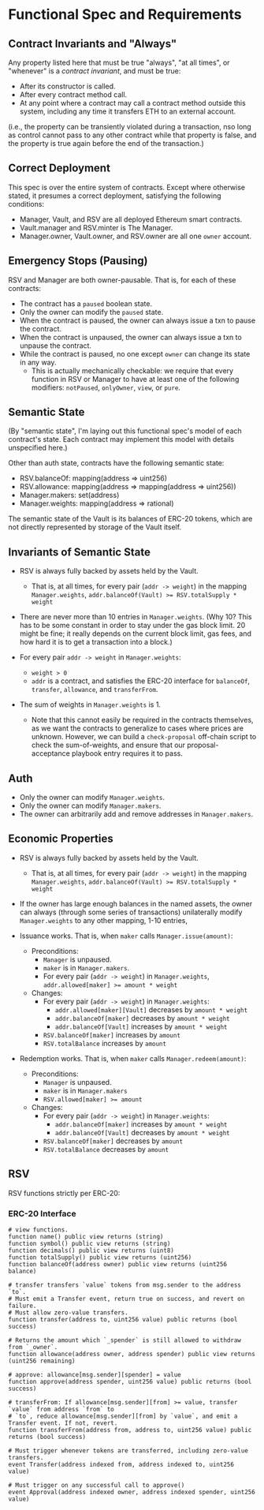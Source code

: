 # Functional Spec and Requirements

## Contract Invariants and "Always"

Any property listed here that must be true "always", "at all times", or "whenever" is a _contract invariant_, and must be true:
- After its constructor is called.
- After every contract method call.
- At any point where a contract may call a contract method outside this system, including any time it transfers ETH to an external account.

(i.e., the property can be transiently violated during a transaction, nso long as control cannot pass to any other contract while that property is false, and the property is true again before the end of the transaction.)

## Correct Deployment
This spec is over the entire system of contracts. Except where otherwise stated, it presumes a correct deployment, satisfying the following conditions:

- Manager, Vault, and RSV are all deployed Ethereum smart contracts.
- Vault.manager and RSV.minter is The Manager.
- Manager.owner, Vault.owner, and RSV.owner are all one `owner` account.

## Emergency Stops (Pausing)

RSV and Manager are both owner-pausable. That is, for each of these contracts:

- The contract has a `paused` boolean state.
- Only the owner can modify the `paused` state.
- When the contract is paused, the owner can always issue a txn to pause the contract.
- When the contract is unpaused, the owner can always issue a txn to unpause the contract.
- While the contract is paused, no one except `owner` can change its state in any way.
    - This is actually mechanically checkable: we require that every function in RSV or Manager to have at least one of the following modifiers: `notPaused`, `onlyOwner`, `view`, or `pure`.

## Semantic State

(By "semantic state", I'm laying out this functional spec's model of each contract's state. Each contract may implement this model with details unspecified here.)

Other than auth state, contracts have the following semantic state:

- RSV.balanceOf: mapping(address => uint256)
- RSV.allowance: mapping(address => mapping(address => uint256))
- Manager.makers: set(address)
- Manager.weights: mapping(address => rational)

The semantic state of the Vault is its balances of ERC-20 tokens, which are not directly represented by storage of the Vault itself.

## Invariants of Semantic State
- RSV is always fully backed by assets held by the Vault.
    - That is, at all times, for every pair (`addr -> weight`) in the mapping `Manager.weights`, `addr.balanceOf(Vault) >= RSV.totalSupply * weight`

- There are never more than 10 entries in `Manager.weights`.
    (Why 10? This has to be some constant in order to stay under the gas block limit. 20 might be fine; it really depends on the current block limit, gas fees, and how hard it is to get a transaction into a block.)

- For every pair `addr -> weight` in `Manager.weights`:
    - `weight > 0`
    - `addr` is a contract, and satisfies the ERC-20 interface for `balanceOf`, `transfer`, `allowance`, and `transferFrom`.

- The sum of weights in `Manager.weights` is 1.
    - Note that this cannot easily be required in the contracts themselves, as we want the contracts to generalize to cases where prices are unknown. However, we can build a `check-proposal` off-chain script to check the sum-of-weights, and ensure that our proposal-acceptance playbook entry requires it to pass.

## Auth

- Only the owner can modify `Manager.weights`.
- Only the owner can modify `Manager.makers`.
- The owner can arbitrarily add and remove addresses in `Manager.makers`.

## Economic Properties
- RSV is always fully backed by assets held by the Vault.
    - That is, at all times, for every pair (`addr -> weight`) in the mapping `Manager.weights`, `addr.balanceOf(Vault) >= RSV.totalSupply * weight`


- If the owner has large enough balances in the named assets, the owner can always (through some series of transactions) unilaterally modify `Manager.weights` to any other mapping, 1-10 entries,

- Issuance works. That is, when `maker` calls `Manager.issue(amount)`:
    - Preconditions:
        - `Manager` is unpaused.
        - `maker` is in `Manager.makers`.
        - For every pair (`addr -> weight`) in `Manager.weights`, `addr.allowed[maker] >= amount * weight`
    - Changes:
        - For every pair (`addr -> weight`) in `Manager.weights`:
            - `addr.allowed[maker][Vault]` decreases by `amount * weight`
            - `addr.balanceOf[maker]` decreases by `amount * weight`
            - `addr.balanceOf[Vault]` increases by `amount * weight`
        - `RSV.balanceOf[maker]` increases by `amount`
        - `RSV.totalBalance` increases by `amount`

- Redemption works. That is, when `maker` calls `Manager.redeem(amount)`:
    - Preconditions:
        - `Manager` is unpaused.
        - `maker` is in `Manager.makers`
        - `RSV.allowed[maker] >= amount`
    - Changes:
        - For every pair (`addr -> weight`) in `Manager.weights`:
            - `addr.balanceOf[maker]` increases by `amount * weight`
            - `addr.balanceOf[Vault]` decreases by `amount * weight`
        - `RSV.balanceOf[maker]` decreases by `amount`
        - `RSV.totalBalance` decreases by `amount`

## RSV
RSV functions strictly per ERC-20:

### ERC-20 Interface

    # view functions.
    function name() public view returns (string)
    function symbol() public view returns (string)
    function decimals() public view returns (uint8)
    function totalSupply() public view returns (uint256)
    function balanceOf(address owner) public view returns (uint256 balance)

    # transfer transfers `value` tokens from msg.sender to the address `to`.
    # Must emit a Transfer event, return true on success, and revert on failure.
    # Must allow zero-value transfers.
    function transfer(address to, uint256 value) public returns (bool success)

    # Returns the amount which `_spender` is still allowed to withdraw from `_owner`.
    function allowance(address owner, address spender) public view returns (uint256 remaining)

    # approve: allowance[msg.sender][spender] = value
    function approve(address spender, uint256 value) public returns (bool success)

    # transferFrom: If allowance[msg.sender][from] >= value, transfer `value` from address `from` to
    # `to`, reduce allowance[msg.sender][from] by `value`, and emit a Transfer event. If not, revert.
    function transferFrom(address from, address to, uint256 value) public returns (bool success)

    # Must trigger whenever tokens are transferred, including zero-value transfers.
    event Transfer(address indexed from, address indexed to, uint256 value)

    # Must trigger on any successful call to approve()
    event Approval(address indexed owner, address indexed spender, uint256 value)
